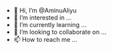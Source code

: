 - 👋 Hi, I’m @AminuAliyu
- 👀 I’m interested in ...
- 🌱 I’m currently learning ...
- 💞️ I’m looking to collaborate on ...
- 📫 How to reach me ...

<!---
AminuAliyu/AminuAliyu is a ✨ special ✨ repository because its `README.md` (this file) appears on your GitHub profile.
You can click the Preview link to take a look at your changes.
--->
